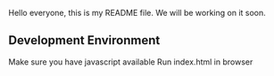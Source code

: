 Hello everyone, this is my README file.
We will be working on it soon.

## Development Environment

Make sure you have javascript available 
Run index.html in browser

